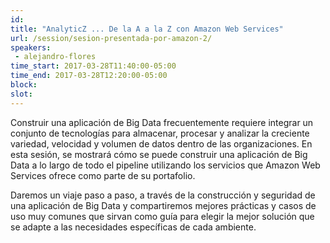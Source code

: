 ```yaml
---
id: 
title: "AnalyticZ ... De la A a la Z con Amazon Web Services"
url: /session/sesion-presentada-por-amazon-2/
speakers:
 - alejandro-flores
time_start: 2017-03-28T11:40:00-05:00
time_end: 2017-03-28T12:20:00-05:00
block: 
slot: 
---
```


Construir una aplicación de Big Data frecuentemente requiere integrar un conjunto de tecnologías para almacenar, procesar y analizar la creciente variedad, velocidad y volumen de datos dentro de las organizaciones. En esta sesión, se mostrará cómo se puede construir una aplicación de Big Data a lo largo de todo el pipeline utilizando los servicios que Amazon Web Services ofrece como parte de su portafolio.

Daremos un viaje paso a paso, a través de la construcción y seguridad de una aplicación de Big Data y compartiremos mejores prácticas y casos de uso muy comunes que sirvan como guía para elegir la mejor solución que se adapte a las necesidades específicas de cada ambiente.